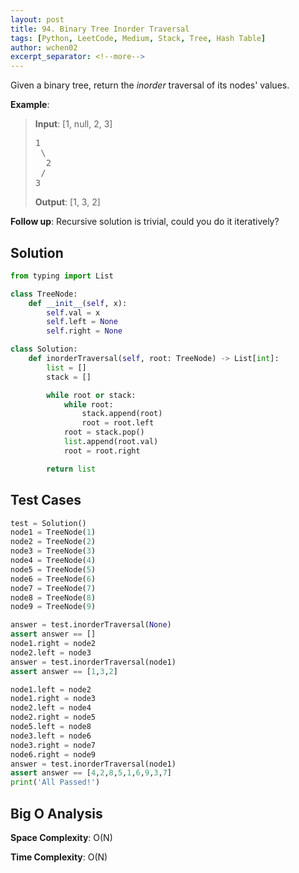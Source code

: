```yaml
---
layout: post
title: 94. Binary Tree Inorder Traversal
tags: [Python, LeetCode, Medium, Stack, Tree, Hash Table]
author: wchen02
excerpt_separator: <!--more-->
---
```


Given a binary tree, return the *inorder* traversal of its nodes' values.
<!--more-->

**Example**:
> **Input**:
> [1, null, 2, 3]
> <pre>
> 1
>  \
>   2
>  /
> 3
> </pre>
>
> **Output**:
> [1, 3, 2]

**Follow up**: Recursive solution is trivial, could you do it iteratively?

## Solution

```python
from typing import List

class TreeNode:
    def __init__(self, x):
        self.val = x
        self.left = None
        self.right = None

class Solution:
    def inorderTraversal(self, root: TreeNode) -> List[int]:
        list = []
        stack = []

        while root or stack:
            while root:
                stack.append(root)
                root = root.left
            root = stack.pop()
            list.append(root.val)
            root = root.right

        return list
```

## Test Cases

```python
test = Solution()
node1 = TreeNode(1)
node2 = TreeNode(2)
node3 = TreeNode(3)
node4 = TreeNode(4)
node5 = TreeNode(5)
node6 = TreeNode(6)
node7 = TreeNode(7)
node8 = TreeNode(8)
node9 = TreeNode(9)

answer = test.inorderTraversal(None)
assert answer == []
node1.right = node2
node2.left = node3
answer = test.inorderTraversal(node1)
assert answer == [1,3,2]

node1.left = node2
node1.right = node3
node2.left = node4
node2.right = node5
node5.left = node8
node3.left = node6
node3.right = node7
node6.right = node9
answer = test.inorderTraversal(node1)
assert answer == [4,2,8,5,1,6,9,3,7]
print('All Passed!')
```

## Big O Analysis

**Space Complexity**: O(N)

**Time Complexity**: O(N)
